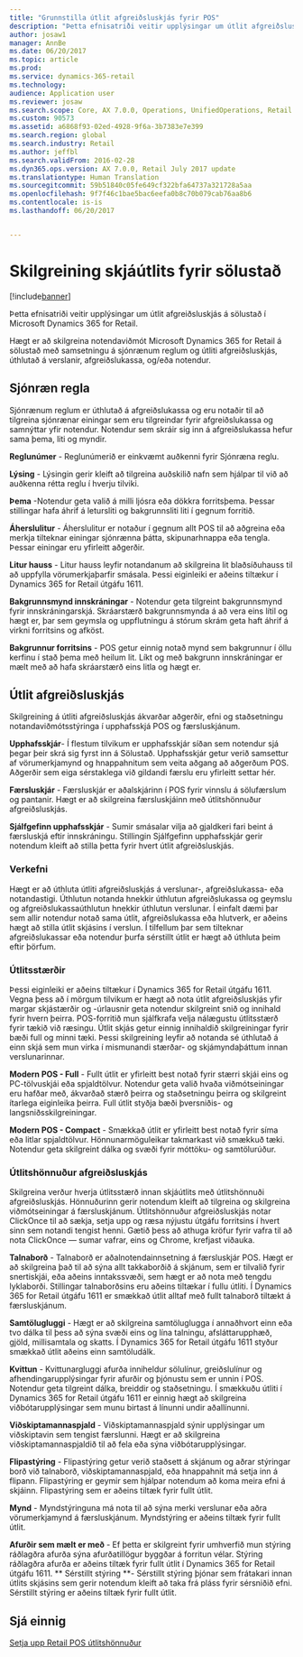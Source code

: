 ```yaml
---
title: "Grunnstilla útlit afgreiðsluskjás fyrir POS"
description: "Þetta efnisatriði veitir upplýsingar um útlit afgreiðsluskjás á sölustað í Microsoft Dynamics 365 for Retail."
author: josaw1
manager: AnnBe
ms.date: 06/20/2017
ms.topic: article
ms.prod: 
ms.service: dynamics-365-retail
ms.technology: 
audience: Application user
ms.reviewer: josaw
ms.search.scope: Core, AX 7.0.0, Operations, UnifiedOperations, Retail
ms.custom: 90573
ms.assetid: a6868f93-02ed-4928-9f6a-3b7383e7e399
ms.search.region: global
ms.search.industry: Retail
ms.author: jeffbl
ms.search.validFrom: 2016-02-28
ms.dyn365.ops.version: AX 7.0.0, Retail July 2017 update
ms.translationtype: Human Translation
ms.sourcegitcommit: 59b51840c05fe649cf322bfa64737a321728a5aa
ms.openlocfilehash: 9f7f46c1bae5bac6eefa0b8c70b079cab76aa8b6
ms.contentlocale: is-is
ms.lasthandoff: 06/20/2017


---
```


# <a name="configure-screen-layouts-for-pos"></a>Skilgreining skjáútlits fyrir sölustað

[!include[banner](includes/banner.md)]


Þetta efnisatriði veitir upplýsingar um útlit afgreiðsluskjás á sölustað í Microsoft Dynamics 365 for Retail.

Hægt er að skilgreina notendaviðmót Microsoft Dynamics 365 for Retail á sölustað með samsetningu á sjónrænum reglum og útliti afgreiðsluskjás, úthlutað á verslanir, afgreiðslukassa, og/eða notendur.

## <a name="visual-profile"></a>Sjónræn regla
Sjónrænum reglum er úthlutað á afgreiðslukassa og eru notaðir til að tilgreina sjónrænar einingar sem eru tilgreindar fyrir afgreiðslukassa og samnýttar yfir notendur. Notendur sem skráir sig inn á afgreiðslukassa hefur sama þema, liti og myndir. 

**Reglunúmer** - Reglunúmerið er einkvæmt auðkenni fyrir Sjónræna reglu. 

**Lýsing** - Lýsingin gerir kleift að tilgreina auðskilið nafn sem hjálpar til við að auðkenna rétta reglu í hverju tilviki.

**Þema** -Notendur geta valið á milli ljósra eða dökkra forritsþema. Þessar stillingar hafa áhrif á letursliti og bakgrunnsliti liti í gegnum forritið.

**Áherslulitur** - Áherslulitur er notaður í gegnum allt POS til að aðgreina eða merkja tilteknar einingar sjónrænna þátta, skipunarhnappa eða tengla. Þessar einingar eru yfirleitt aðgerðir.

**Litur hauss** - Litur hauss leyfir notandanum að skilgreina lit blaðsíðuhauss til að uppfylla vörumerkjaþarfir smásala. Þessi eiginleiki er aðeins tiltækur í Dynamics 365 for Retail útgáfu 1611.

**Bakgrunnsmynd innskráningar** - Notendur geta tilgreint bakgrunnsmynd fyrir innskráningarskjá. Skráarstærð bakgrunnsmynda á að vera eins lítil og hægt er, þar sem geymsla og uppflutningu á stórum skrám geta haft áhrif á virkni forritsins og afköst.

**Bakgrunnur forritsins** - POS getur einnig notað mynd sem bakgrunnur í öllu kerfinu í stað þema með heilum lit. Líkt og með bakgrunn innskráningar er mælt með að hafa skráarstærð eins litla og hægt er.

## <a name="screen-layouts"></a>Útlit afgreiðsluskjás
Skilgreining á útliti afgreiðsluskjás ákvarðar aðgerðir, efni og staðsetningu notandaviðmótsstýringa í upphafsskjá POS og færsluskjánum. 

**Upphafsskjár**- Í flestum tilvikum er upphafsskjár síðan sem notendur sjá þegar þeir skrá sig fyrst inn á Sölustað. Upphafsskjár getur verið samsettur af vörumerkjamynd og hnappahnitum sem veita aðgang að aðgerðum POS. Aðgerðir sem eiga sérstaklega við gildandi færslu eru yfirleitt settar hér. 

**Færsluskjár** - Færsluskjár er aðalskjárinn í POS fyrir vinnslu á sölufærslum og pantanir. Hægt er að skilgreina færsluskjáinn með útlitshönnuður afgreiðsluskjás. 

**Sjálfgefinn upphafsskjár** - Sumir smásalar vilja að gjaldkeri fari beint á færsluskjá eftir innskráningu. Stillingin Sjálfgefinn upphafsskjár gerir notendum kleift að stilla þetta fyrir hvert útlit afgreiðsluskjás.

### <a name="assignment"></a>Verkefni

Hægt er að úthluta útliti afgreiðsluskjás á verslunar-, afgreiðslukassa- eða notandastigi. Úthlutun notanda hnekkir úthlutun afgreiðslukassa og geymslu og afgreiðslukassaúthlutun hnekkir úthlutun verslunar. Í einfalt dæmi þar sem allir notendur notað sama útlit, afgreiðslukassa eða hlutverk, er aðeins hægt að stilla útlit skjásins í verslun. Í tilfellum þar sem tilteknar afgreiðslukassar eða notendur þurfa sérstillt útlit er hægt að úthluta þeim eftir þörfum.

### <a name="layout-sizes"></a>Útlitsstærðir

Þessi eiginleiki er aðeins tiltækur í Dynamics 365 for Retail útgáfu 1611. Vegna þess að í mörgum tilvikum er hægt að nota útlit afgreiðsluskjás yfir margar skjástærðir og -úrlausnir geta notendur skilgreint snið og innihald fyrir hvern þeirra. POS-forritið mun sjálfkrafa velja nálægustu útlitsstærð fyrir tækið við ræsingu. Útlit skjás getur einnig innihaldið skilgreiningar fyrir bæði full og minni tæki. Þessi skilgreining leyfir að notanda sé úthlutað á einn skjá sem mun virka í mismunandi stærðar- og skjámyndaþáttum innan verslunarinnar. 

**Modern POS - Full** - Fullt útlit er yfirleitt best notað fyrir stærri skjái eins og PC-tölvuskjái eða spjaldtölvur. Notendur geta valið hvaða viðmótseiningar eru hafðar með, ákvarðað stærð þeirra og staðsetningu þeirra og skilgreint ítarlega eiginleika þeirra. Full útlit styðja bæði þversniðis- og langsniðsskilgreiningar. 

**Modern POS - Compact** - Smækkað útlit er yfirleitt best notað fyrir síma eða litlar spjaldtölvur. Hönnunarmöguleikar takmarkast við smækkuð tæki. Notendur geta skilgreint dálka og svæði fyrir móttöku- og samtölurúður.

### <a name="screen-layout-designer"></a>Útlitshönnuður afgreiðsluskjás

Skilgreina verður hverja útlitsstærð innan skjáútlits með útlitshönnuði afgreiðsluskjás. Hönnuðurinn gerir notendum kleift að tilgreina og skilgreina viðmótseiningar á færsluskjánum. Útlitshönnuður afgreiðsluskjás notar ClickOnce til að sækja, setja upp og ræsa nýjustu útgáfu forritsins í hvert sinn sem notandi tengist henni. Gætið þess að athuga kröfur fyrir vafra til að nota ClickOnce — sumar vafrar, eins og Chrome, krefjast viðauka. 

**Talnaborð** - Talnaborð er aðalnotendainnsetning á færsluskjár POS. Hægt er að skilgreina það til að sýna allt takkaborðið á skjánum, sem er tilvalið fyrir snertiskjái, eða aðeins inntakssvæði, sem hægt er að nota með tengdu lyklaborði. Stillingar talnaborðsins eru aðeins tiltækar í fullu útliti. Í Dynamics 365 for Retail útgáfu 1611 er smækkað útlit alltaf með fullt talnaborð tiltækt á færsluskjánum.

**Samtölugluggi** - Hægt er að skilgreina samtöluglugga í annaðhvort einn eða tvo dálka til þess að sýna svæði eins og lína talningu, afsláttarupphæð, gjöld, millisamtala og skatts. Í Dynamics 365 for Retail útgáfu 1611 styður smækkað útlit aðeins einn samtöludálk. 

**Kvittun** - Kvittunargluggi afurða inniheldur sölulínur, greiðslulínur og afhendingarupplýsingar fyrir afurðir og þjónustu sem er unnin í POS. Notendur geta tilgreint dálka, breiddir og staðsetningu. Í smækkuðu útliti í Dynamics 365 for Retail útgáfu 1611 er einnig hægt að skilgreina viðbótarupplýsingar sem munu birtast á línunni undir aðallínunni. 

**Viðskiptamannaspjald** - Viðskiptamannaspjald sýnir upplýsingar um viðskiptavin sem tengist færslunni. Hægt er að skilgreina viðskiptamannaspjaldið til að fela eða sýna viðbótarupplýsingar. 

**Flipastýring** - Flipastýring getur verið staðsett á skjánum og aðrar stýringar borð við talnaborð, viðskiptamannaspjald, eða hnappahnit má setja inn á flipann. Flipastýring er geymir sem hjálpar notendum að koma meira efni á skjáinn. Flipastýring sem er aðeins tiltæk fyrir fullt útlit. 

**Mynd** - Myndstýringuna má nota til að sýna merki verslunar eða aðra vörumerkjamynd á færsluskjánum. Myndstýring er aðeins tiltæk fyrir fullt útlit. 

**Afurðir sem mælt er með** - Ef þetta er skilgreint fyrir umhverfið mun stýring ráðlagðra afurða sýna afurðatillögur byggðar á forritun vélar. Stýring ráðlagðra afurða er aðeins tiltæk fyrir fullt útlit í Dynamics 365 for Retail útgáfu 1611. ** Sérstillt stýring **- Sérstillt stýring þjónar sem frátakari innan útlits skjásins sem gerir notendum kleift að taka frá pláss fyrir sérsniðið efni. Sérstillt stýring er aðeins tiltæk fyrir fullt útlit.

<a name="see-also"></a>Sjá einnig
--------

[Setja upp Retail POS útlitshönnuður](install-pos-layout-designer.md)




